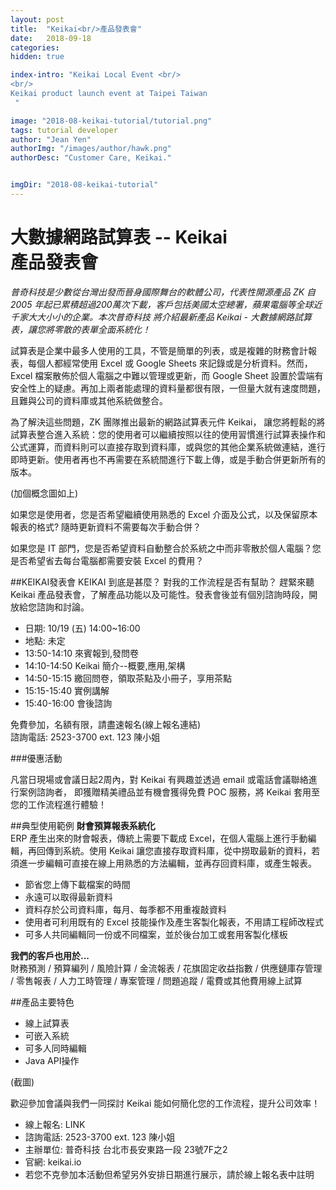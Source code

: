 ```yaml
---
layout: post
title:  "Keikai<br/>產品發表會"
date:   2018-09-18
categories: 
hidden: true

index-intro: "Keikai Local Event <br/>
<br/>
Keikai product launch event at Taipei Taiwan
 "

image: "2018-08-keikai-tutorial/tutorial.png"
tags: tutorial developer
author: "Jean Yen"
authorImg: "/images/author/hawk.png"
authorDesc: "Customer Care, Keikai."


imgDir: "2018-08-keikai-tutorial"
---
```

<style>
    #body #post .right-part .markdown li {
        color: rgba(0,0,0,0.9);
        font-weight: 400;
    }
</style>

# 大數據網路試算表 -- Keikai<br/>產品發表會

_普奇科技是少數從台灣出發而晉身國際舞台的軟體公司，代表性開源產品 ZK 自 2005 年起已累積超過200萬次下載，客戶包括美國太空總署，蘋果電腦等全球近千家大大小小的企業。本次普奇科技 將介紹最新產品 Keikai - 大數據網路試算表，讓您將零散的表單全面系統化！_

試算表是企業中最多人使用的工具，不管是簡單的列表，或是複雜的財務會計報表，每個人都經常使用 Excel 或 Google Sheets 來記錄或是分析資料。然而，Excel 檔案散佈於個人電腦之中難以管理或更新，而 Google Sheet 設置於雲端有安全性上的疑慮。再加上兩者能處理的資料量都很有限，一但量大就有速度問題，且難與公司的資料庫或其他系統做整合。

為了解決這些問題，ZK 團隊推出最新的網路試算表元件 Keikai， 讓您將輕鬆的將試算表整合進入系統：您的使用者可以繼續按照以往的使用習慣進行試算表操作和公式運算，而資料則可以直接存取到資料庫，或與您的其他企業系統做連結，進行即時更新。使用者再也不再需要在系統間進行下載上傳，或是手動合併更新所有的版本。
 
(加個概念圖如上)
 
如果您是使用者，您是否希望繼續使用熟悉的 Excel 介面及公式，以及保留原本報表的格式? 隨時更新資料不需要每次手動合併？

如果您是 IT 部門，您是否希望資料自動整合於系統之中而非零散於個人電腦？您是否希望省去每台電腦都需要安裝 Excel 的費用？


##KEIKAI發表會
KEIKAI 到底是甚麼？ 對我的工作流程是否有幫助？ 
趕緊來聽 Keikai 產品發表會，了解產品功能以及可能性。發表會後並有個別諮詢時段，開放給您諮詢和討論。

* 日期: 10/19 (五) 14:00~16:00
* 地點: 未定
* 13:50-14:10 來賓報到,發問卷
* 14:10-14:50 Keikai 簡介--概要,應用,架構
* 14:50-15:15 繳回問卷，領取茶點及小冊子，享用茶點
* 15:15-15:40 實例講解 
* 15:40-16:00 會後諮詢

免費參加，名額有限，請盡速報名(線上報名連結)<br/>
諮詢電話: 2523-3700 ext. 123 陳小姐

###優惠活動

凡當日現場或會議日起2周內，對 Keikai 有興趣並透過 email 或電話會議聯絡進行案例諮詢者， 即獲贈精美禮品並有機會獲得免費 POC 服務，將 Keikai 套用至您的工作流程進行體驗！

##典型使用範例
**財會預算報表系統化**<br/>ERP 產生出來的財會報表，傳統上需要下載成 Excel，在個人電腦上進行手動編輯，再回傳到系統。使用 Keikai 讓您直接存取資料庫，從中撈取最新的資料，若須進一步編輯可直接在線上用熟悉的方法編輯，並再存回資料庫，或產生報表。

* 節省您上傳下載檔案的時間
* 永遠可以取得最新資料
* 資料存於公司資料庫，每月、每季都不用重複敲資料
* 使用者可利用既有的 Excel 技能操作及產生客製化報表，不用請工程師改程式
* 可多人共同編輯同一份或不同檔案，並於後台加工或套用客製化樣板

**我們的客戶也用於...**<br/>
財務預測 / 預算編列 / 風險計算 / 金流報表 / 花旗固定收益指數 / 供應鏈庫存管理 / 零售報表 / 人力工時管理 / 專案管理 / 問題追蹤 / 電費或其他費用線上試算

##產品主要特色
* 線上試算表
* 可嵌入系統
* 可多人同時編輯
* Java API操作

(截圖)

歡迎參加會議與我們一同探討 Keikai 能如何簡化您的工作流程，提升公司效率！

* 線上報名: LINK
* 諮詢電話: 2523-3700 ext. 123 陳小姐
* 主辦單位: 普奇科技 台北市長安東路一段 23號7F之2
* 官網: keikai.io
* 若您不克參加本活動但希望另外安排日期進行展示，請於線上報名表中註明



[jekyll]:      http://jekyllrb.com
[jekyll-gh]:   https://github.com/jekyll/jekyll
[jekyll-help]: https://github.com/jekyll/jekyll-help